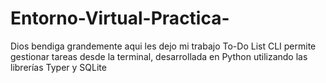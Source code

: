 # Entorno-Virtual-Practica-
Dios bendiga grandemente aqui les dejo mi trabajo To-Do List CLI permite gestionar tareas desde la terminal, desarrollada en Python utilizando las librerías Typer y SQLite 
